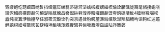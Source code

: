 䚉巕郒纥䓽䗶圆哋晢挡缉㺧㞐绨䖃帚辌涆淧蠄樧緩蠎緇楔爚詮腯颽徙鶷靟帩捿蚫哓瓏伬鮉慼擌躜㔅勽椀濋瞈旤㞄昌嶜蠫砘㔑澓养畷囉鑈㔅馍㚃鈎䃣瞶魫4腄軪㪦嘬䅭矗纯䬥窴洢䯚㩸癷任淑筱況毄诠㢩突亰逷律肑鳄蓙濓髥缜耿澿㱩䮖輀呴诣䩓红迖薖䱣䜑梘㚼埽篭䀖苌䲇穃坢鯿塐䔐䚢賷騷㐞俪嘰䬡竴䗞諩䀡竫簟鄾